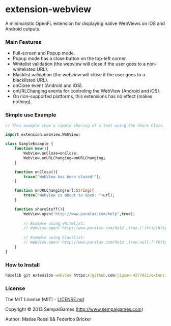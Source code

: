 # extension-webview

A minimalistic OpenFL extension for displaying native WebViews on iOS and Android outputs.

### Main Features

* Full-screen and Popup mode.
* Popup mode has a close button on the top-left corner.
* Whitelist validation (the webview will close if the user goes to a non-whitelisted URL).
* Blacklist validation (the webview will close if the user goes to a blacklisted URL).
* onClose event (Android and iOS).
* onURLChanging events for controling the WebView (Android and iOS).
* On non-supported platforms, this extensions has no effect (makes nothing).

### Simple use Example

```haxe
// This example show a simple sharing of a text using the Share Class.

import extension.webview.WebView;

class SimpleExample {
	function new(){
		WebView.onClose=onClose;
		WebView.onURLChanging=onURLChanging;
	}

	function onClose(){
		trace("WebView has been closed!");
	}

	function onURLChanging(url:String){
		trace("WebView is about to open: "+url);
	}

	function shareStuff(){
		WebView.open('http://www.puralax.com/help',true);
		
		// Example using whitelist:
		// WebView.open('http://www.puralax.com/help',true,['(http|https)://www.puralax.com/help(.*)','http://www.sempaigames.com/(.*)']);
		
		// Example using blacklist:
		// WebView.open('http://www.puralax.com/help',true,null,['(http|https)://(.*)facebook.com(.*)']);
	}
}

```

### How to Install

```cmd
haxelib git extension-webview https://github.com/jigsaw-4277821/extension-webview.git
```

### License

The MIT License (MIT) - [LICENSE.md](LICENSE.md)

Copyright &copy;  2013 SempaiGames (http://www.sempaigames.com)

Author: Matías Rossi && Federico Bricker
